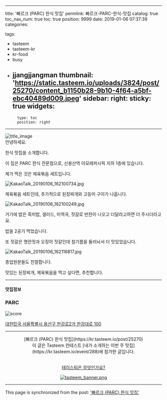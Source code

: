 
---
title: '빠르크 (PARC) 한식 맛집'
permlink: 빠르크-PARC-한식-맛집
catalog: true
toc_nav_num: true
toc: true
position: 9999
date: 2019-01-06 07:37:39
categories:

tags:
- tasteem
- tasteem-kr
- kr-food
- busy
- jjangjjangman
thumbnail: 'https://static.tasteem.io/uploads/3824/post/25270/content_b1150b28-9b10-4f64-a5bf-ebc40489d009.jpeg'
sidebar:
    right:
        sticky: true
widgets:
    -
        type: toc
        position: right
---


![title_image](https://static.tasteem.io/uploads/3824/post/25270/content_b1150b28-9b10-4f64-a5bf-ebc40489d009.jpeg)
<br/>
안녕하세요. 

한식 맛집을 소개합니다.

이 집은 PARC 한식 전문점으로, 신용산역 아모레퍼시픽 지하 1층에 있습니다.

제가 먹은 것은 제육볶음 세트입니다.

![KakaoTalk_20190106_162100734.jpg](https://static.tasteem.io/uploads/image/image/124608/7a8b649c-1dab-4074-be79-5dc48d3f9837.jpeg)

제육볶음 세트인데, 추가적으로 된장찌개와 고등어 구이가 나옵니다.

![KakaoTalk_20190106_162100249.jpg](https://static.tasteem.io/uploads/image/image/124610/7a8b649c-1dab-4074-be79-5dc48d3f9837.jpeg)

거기에 밥은 흑미밥, 샐러드, 미역국, 젓갈로 반찬이 나오고 더달라고하면 더 주시더라고요.

밥을 2공기 먹었습니다.

또 젓갈은 명란젓과 오징어 젓갈인데 참기름을 둘러놔서
더 맛있었습니다.


![KakaoTalk_20190106_162116817.jpg](https://static.tasteem.io/uploads/image/image/124612/7a8b649c-1dab-4074-be79-5dc48d3f9837.jpeg)

종업원분들도 친절합니다.

맛있는 된장찌개, 제육볶음을 먹고 싶다면, 추천합니다.

---------------------
#### 맛집정보
### PARC
![score](https://static.tasteem.io/images/steem/1Crowns.png)

[대한민국 서울특별시 용산구 한강로2가 한강대로 100](https://kr.tasteem.io/post/25270#map)

-----------------------------------------
<center>[빠르크 (PARC) 한식 맛집](https://kr.tasteem.io/post/25270)
<br/>이 글은 Tasteem 컨테스트
 [내가 소개하는  이번 주 맛집](https://kr.tasteem.io/event/288)에 참가한 글입니다.

<br/>[테이스팀은 무엇인가요?](https://kr.tasteem.io/about)

[![tasteem_banner.png](https://static.tasteem.io/images/tasteem_banner_v3.png)](https://kr.tasteem.io)</center>

- - -

This page is synchronized from the post: ['빠르크 (PARC) 한식 맛집'](https://steempeak.com/@jacobyu/tasteem-619381)
